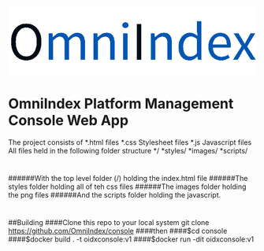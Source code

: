 ![OmniIndex Logo](web/images/OmniIndexDark.png)
# OmniIndex Platform Management Console Web App
The project consists of
*.html files
*.css Stylesheet files
*.js Javascript files
All files held in the following folder structure
*/
*styles/
*images/
*scripts/
#
######With the top level folder (/) holding the index.html file
######The styles folder holding all of teh css files
######The images folder holding the png files
######And the scripts folder holding the javascript.
#
##Building
####Clone this repo to your local system
    git clone https://github.com/OmniIndex/console
####then
####$cd console
####$docker build . -t oidxconsole:v1 
####$docker run -dit oidxconsole:v1
